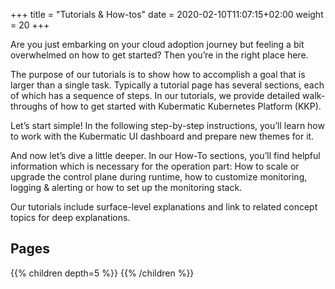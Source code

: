 +++
title = "Tutorials & How-tos"
date = 2020-02-10T11:07:15+02:00
weight = 20
+++


Are you just embarking on your cloud adoption journey but feeling a bit overwhelmed on how to get started? Then you’re in the right place here.

The purpose of our tutorials is to show how to accomplish a goal that is larger than a single task. Typically a tutorial page has several sections, each of which has a sequence of steps. In our tutorials, we provide detailed walk-throughs of how to get started with Kubermatic Kubernetes Platform (KKP).

Let’s start simple! In the following step-by-step instructions, you’ll learn how to work with the Kubermatic UI dashboard and prepare new themes for it.

And now let’s dive a little deeper. In our How-To sections, you’ll find helpful information which is necessary for the operation part: How to scale or upgrade the control plane during runtime, how to customize monitoring, logging & alerting or how to set up the monitoring stack.

Our tutorials include surface-level explanations and link to related concept topics for deep explanations.

## Pages

{{% children depth=5 %}}
{{% /children %}}
